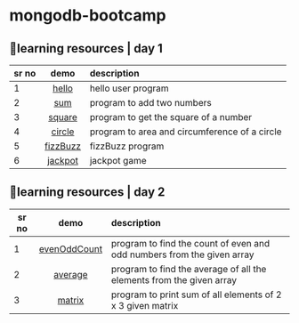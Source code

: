# mongodb-bootcamp

## 📌learning resources | day 1

| sr no  | demo |  description |
|---|:---------------------------------:|:---------------------------|
| 1 | [hello](https://imhemantchaubey.github.io/mongodb-bootcamp//one/hello)         | hello user program |
| 2 | [sum](https://imhemantchaubey.github.io/mongodb-bootcamp//one/sum)             | program to add two numbers |
| 3 | [square](https://imhemantchaubey.github.io/mongodb-bootcamp//one/square)       | program to get the square of a number |
| 4 | [circle](https://imhemantchaubey.github.io/mongodb-bootcamp//one/circle)       | program to area and circumference of a circle |
| 5 | [fizzBuzz](https://imhemantchaubey.github.io/mongodb-bootcamp//one/fizzBuzz)   | fizzBuzz program |
| 6 | [jackpot](https://imhemantchaubey.github.io/mongodb-bootcamp//one/jackpot)     | jackpot game |

## 📌learning resources | day 2

| sr no  | demo |  description |
|---|:---------------------------------:|:---------------------------|
| 1 | [evenOddCount](https://imhemantchaubey.github.io/mongodb-bootcamp//two/evenOddCount)   | program to find the count of even and odd numbers from the given array |
| 2 | [average](https://imhemantchaubey.github.io/mongodb-bootcamp//two/average)             | program to find the average of all the elements from the given array |
| 3 | [matrix](https://imhemantchaubey.github.io/mongodb-bootcamp//two/matrix)               | program to print sum of all elements of 2 x 3 given matrix |